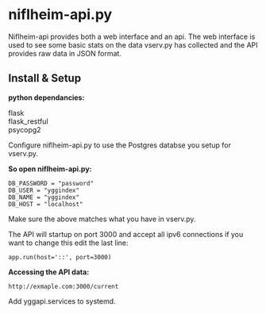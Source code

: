 # niflheim-api.py

Niflheim-api provides both a web interface and an api. The web interface is used to see some basic stats on the data vserv.py has collected and the API provides raw data in JSON format.  

## Install & Setup

__python dependancies:__  

flask  
flask_restful  
psycopg2  


Configure niflheim-api.py to use the Postgres databse you setup for vserv.py.  

__So open niflheim-api.py:__  

    DB_PASSWORD = "password"
    DB_USER = "yggindex"
    DB_NAME = "yggindex"
    DB_HOST = "localhost"

Make sure the above matches what you have in vserv.py.  

The API will startup on port 3000 and accept all ipv6 connections if you want to change this edit the last line:  

    app.run(host='::', port=3000)

__Accessing the API data:__  

    http://exmaple.com:3000/current  

Add yggapi.services to systemd.  
